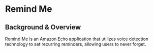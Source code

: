 # Remind Me

## Background & Overview

Remind Me is an Amazon Echo application that utilizes voice detection technology to set recurring reminders, allowing users to never forget.   
